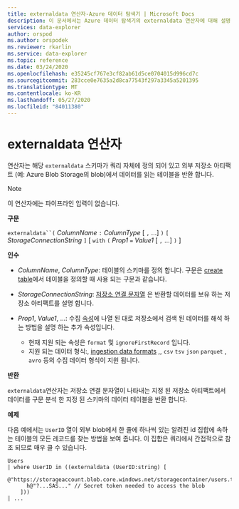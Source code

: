 ```yaml
---
title: externaldata 연산자-Azure 데이터 탐색기 | Microsoft Docs
description: 이 문서에서는 Azure 데이터 탐색기의 externaldata 연산자에 대해 설명 합니다.
services: data-explorer
author: orspod
ms.author: orspodek
ms.reviewer: rkarlin
ms.service: data-explorer
ms.topic: reference
ms.date: 03/24/2020
ms.openlocfilehash: e35245cf767e3cf82ab61d5ce0704015d996cd7c
ms.sourcegitcommit: 283cce0e7635a2d8ca77543f297a3345a5201395
ms.translationtype: MT
ms.contentlocale: ko-KR
ms.lasthandoff: 05/27/2020
ms.locfileid: "84011380"
---
```

# <a name="externaldata-operator"></a>externaldata 연산자

연산자는 해당 `externaldata` 스키마가 쿼리 자체에 정의 되어 있고 외부 저장소 아티팩트 (예: Azure Blob Storage의 blob)에서 데이터를 읽는 테이블을 반환 합니다.

> [!NOTE]
> 이 연산자에는 파이프라인 입력이 없습니다.

**구문**

`externaldata``(` *ColumnName* `:` *ColumnType* [ `,` ...] `)` `[` *StorageConnectionString* `]` [ `with` `(` *Prop1* `=` *Value1* [ `,` ...] `)` ]

**인수**

* *ColumnName*, *ColumnType*: 테이블의 스키마를 정의 합니다.
  구문은 [create table](../management/create-table-command.md)에서 테이블을 정의할 때 사용 되는 구문과 같습니다.

* *StorageConnectionString*: [저장소 연결 문자열](../api/connection-strings/storage.md) 은 반환할 데이터를 보유 하는 저장소 아티팩트를 설명 합니다.

* *Prop1*, *Value1*, ...: 수집 [속성](../../ingestion-properties.md)에 나열 된 대로 저장소에서 검색 된 데이터를 해석 하는 방법을 설명 하는 추가 속성입니다.
    * 현재 지원 되는 속성은 `format` 및 `ignoreFirstRecord` 입니다.
    * 지원 되는 데이터 형식:, [ingestion data formats](../../ingestion-supported-formats.md) ,, `csv` `tsv` `json` `parquet` , `avro` 등의 수집 데이터 형식이 지원 됩니다.

**반환**

`externaldata`연산자는 저장소 연결 문자열이 나타내는 지정 된 저장소 아티팩트에서 데이터를 구문 분석 한 지정 된 스키마의 데이터 테이블을 반환 합니다.

**예제**

다음 예에서는 `UserID` 열이 외부 blob에서 한 줄에 하나씩 있는 알려진 id 집합에 속하는 테이블의 모든 레코드를 찾는 방법을 보여 줍니다.
이 집합은 쿼리에서 간접적으로 참조 되므로 매우 클 수 있습니다.

```
Users
| where UserID in ((externaldata (UserID:string) [
    @"https://storageaccount.blob.core.windows.net/storagecontainer/users.txt"
      h@"?...SAS..." // Secret token needed to access the blob
    ]))
| ...
```